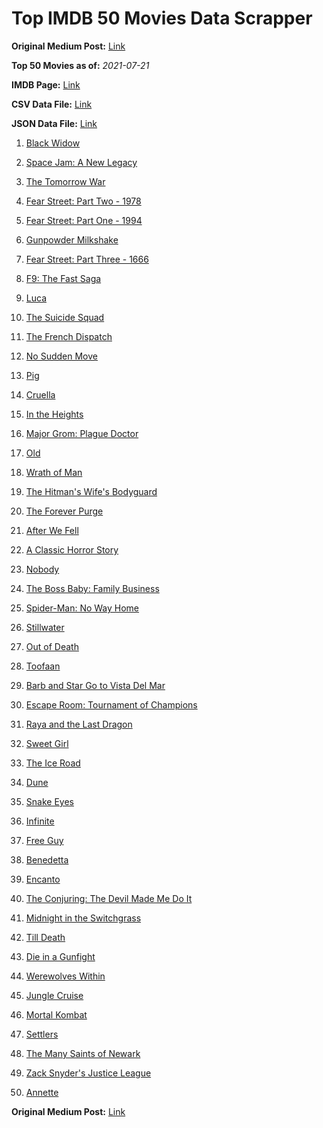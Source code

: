 # Top IMDB 50 Movies Data Scrapper

**Original Medium Post:** [Link](https://medium.com/@nishantsahoo/which-movie-should-i-watch-5c83a3c0f5b1) 

**Top 50 Movies as of:** _2021-07-21_

**IMDB Page:** [Link](http://www.imdb.com/search/title?release_date=2021,2021&title_type=feature)

**CSV Data File:** [Link](/Data/data.csv)

**JSON Data File:** [Link](/Data/data.json)

1. [Black Widow](https://www.imdb.com/title/tt3480822/?ref_=adv_li_tt)

2. [Space Jam: A New Legacy](https://www.imdb.com/title/tt3554046/?ref_=adv_li_tt)

3. [The Tomorrow War](https://www.imdb.com/title/tt9777666/?ref_=adv_li_tt)

4. [Fear Street: Part Two - 1978](https://www.imdb.com/title/tt9701940/?ref_=adv_li_tt)

5. [Fear Street: Part One - 1994](https://www.imdb.com/title/tt6566576/?ref_=adv_li_tt)

6. [Gunpowder Milkshake](https://www.imdb.com/title/tt8368408/?ref_=adv_li_tt)

7. [Fear Street: Part Three - 1666](https://www.imdb.com/title/tt9701942/?ref_=adv_li_tt)

8. [F9: The Fast Saga](https://www.imdb.com/title/tt5433138/?ref_=adv_li_tt)

9. [Luca](https://www.imdb.com/title/tt12801262/?ref_=adv_li_tt)

10. [The Suicide Squad](https://www.imdb.com/title/tt6334354/?ref_=adv_li_tt)

11. [The French Dispatch](https://www.imdb.com/title/tt8847712/?ref_=adv_li_tt)

12. [No Sudden Move](https://www.imdb.com/title/tt11525644/?ref_=adv_li_tt)

13. [Pig](https://www.imdb.com/title/tt11003218/?ref_=adv_li_tt)

14. [Cruella](https://www.imdb.com/title/tt3228774/?ref_=adv_li_tt)

15. [In the Heights](https://www.imdb.com/title/tt1321510/?ref_=adv_li_tt)

16. [Major Grom: Plague Doctor](https://www.imdb.com/title/tt7601480/?ref_=adv_li_tt)

17. [Old](https://www.imdb.com/title/tt10954652/?ref_=adv_li_tt)

18. [Wrath of Man](https://www.imdb.com/title/tt11083552/?ref_=adv_li_tt)

19. [The Hitman's Wife's Bodyguard](https://www.imdb.com/title/tt8385148/?ref_=adv_li_tt)

20. [The Forever Purge](https://www.imdb.com/title/tt10327252/?ref_=adv_li_tt)

21. [After We Fell](https://www.imdb.com/title/tt13069986/?ref_=adv_li_tt)

22. [A Classic Horror Story](https://www.imdb.com/title/tt12877640/?ref_=adv_li_tt)

23. [Nobody](https://www.imdb.com/title/tt7888964/?ref_=adv_li_tt)

24. [The Boss Baby: Family Business](https://www.imdb.com/title/tt6932874/?ref_=adv_li_tt)

25. [Spider-Man: No Way Home](https://www.imdb.com/title/tt10872600/?ref_=adv_li_tt)

26. [Stillwater](https://www.imdb.com/title/tt10696896/?ref_=adv_li_tt)

27. [Out of Death](https://www.imdb.com/title/tt12528166/?ref_=adv_li_tt)

28. [Toofaan](https://www.imdb.com/title/tt11045422/?ref_=adv_li_tt)

29. [Barb and Star Go to Vista Del Mar](https://www.imdb.com/title/tt3797512/?ref_=adv_li_tt)

30. [Escape Room: Tournament of Champions](https://www.imdb.com/title/tt9844522/?ref_=adv_li_tt)

31. [Raya and the Last Dragon](https://www.imdb.com/title/tt5109280/?ref_=adv_li_tt)

32. [Sweet Girl](https://www.imdb.com/title/tt10731768/?ref_=adv_li_tt)

33. [The Ice Road](https://www.imdb.com/title/tt3758814/?ref_=adv_li_tt)

34. [Dune](https://www.imdb.com/title/tt1160419/?ref_=adv_li_tt)

35. [Snake Eyes](https://www.imdb.com/title/tt8404256/?ref_=adv_li_tt)

36. [Infinite](https://www.imdb.com/title/tt6654210/?ref_=adv_li_tt)

37. [Free Guy](https://www.imdb.com/title/tt6264654/?ref_=adv_li_tt)

38. [Benedetta](https://www.imdb.com/title/tt6823148/?ref_=adv_li_tt)

39. [Encanto](https://www.imdb.com/title/tt2953050/?ref_=adv_li_tt)

40. [The Conjuring: The Devil Made Me Do It](https://www.imdb.com/title/tt7069210/?ref_=adv_li_tt)

41. [Midnight in the Switchgrass](https://www.imdb.com/title/tt11656220/?ref_=adv_li_tt)

42. [Till Death](https://www.imdb.com/title/tt11804152/?ref_=adv_li_tt)

43. [Die in a Gunfight](https://www.imdb.com/title/tt1697800/?ref_=adv_li_tt)

44. [Werewolves Within](https://www.imdb.com/title/tt9288692/?ref_=adv_li_tt)

45. [Jungle Cruise](https://www.imdb.com/title/tt0870154/?ref_=adv_li_tt)

46. [Mortal Kombat](https://www.imdb.com/title/tt0293429/?ref_=adv_li_tt)

47. [Settlers](https://www.imdb.com/title/tt9373688/?ref_=adv_li_tt)

48. [The Many Saints of Newark](https://www.imdb.com/title/tt8110232/?ref_=adv_li_tt)

49. [Zack Snyder's Justice League](https://www.imdb.com/title/tt12361974/?ref_=adv_li_tt)

50. [Annette](https://www.imdb.com/title/tt6217926/?ref_=adv_li_tt)

**Original Medium Post:** [Link](https://medium.com/@nishantsahoo/which-movie-should-i-watch-5c83a3c0f5b1) 
